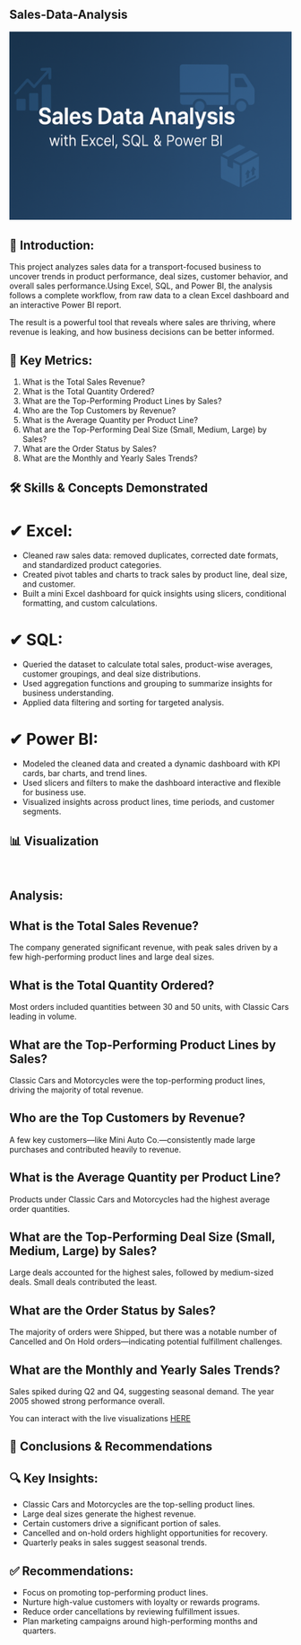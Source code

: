 ## Sales-Data-Analysis


![](https://github.com/JulieT-012/Sales-Data-Analysis/blob/main/Sales%20data%20analysis%20image.png)


## 🧩 Introduction:

This project analyzes sales data for a transport-focused business to uncover trends in product performance, deal sizes, customer behavior, and overall sales performance.Using Excel, SQL, and Power BI, the analysis follows a complete workflow, from raw data to a clean Excel dashboard and an interactive Power BI report. 

The result is a powerful tool that reveals where sales are thriving, where revenue is leaking, and how business decisions can be better informed.


## 📏 Key Metrics:

1. What is the Total Sales Revenue?
2. What is the Total Quantity Ordered?
3. What are the Top-Performing Product Lines by Sales?
4. Who are the Top Customers by Revenue?
5. What is the Average Quantity per Product Line?
6. What are the Top-Performing Deal Size (Small, Medium, Large) by Sales?
7. What are the Order Status by Sales?
8. What are the Monthly and Yearly Sales Trends?


## 🛠 Skills & Concepts Demonstrated

# ✔ Excel:
- Cleaned raw sales data: removed duplicates, corrected date formats, and standardized product categories.
- Created pivot tables and charts to track sales by product line, deal size, and customer.
- Built a mini Excel dashboard for quick insights using slicers, conditional formatting, and custom calculations.

# ✔ SQL:
- Queried the dataset to calculate total sales, product-wise averages, customer groupings, and deal size distributions.
- Used aggregation functions and grouping to summarize insights for business understanding.
- Applied data filtering and sorting for targeted analysis.

# ✔ Power BI:
- Modeled the cleaned data and created a dynamic dashboard with KPI cards, bar charts, and trend lines.
- Used slicers and filters to make the dashboard interactive and flexible for business use.
- Visualized insights across product lines, time periods, and customer segments.


 ## 📊 Visualization 

 ![]()
 
 
 
 
 
 
 
 ## Analysis:
 
## What is the Total Sales Revenue? 
The company generated significant revenue, with peak sales driven by a few high-performing product lines and large deal sizes.

## What is the Total Quantity Ordered?
Most orders included quantities between 30 and 50 units, with Classic Cars leading in volume.

## What are the Top-Performing Product Lines by Sales?
Classic Cars and Motorcycles were the top-performing product lines, driving the majority of total revenue.

## Who are the Top Customers by Revenue?
A few key customers—like Mini Auto Co.—consistently made large purchases and contributed heavily to revenue.

## What is the Average Quantity per Product Line?
Products under Classic Cars and Motorcycles had the highest average order quantities.

## What are the Top-Performing Deal Size (Small, Medium, Large) by Sales?
Large deals accounted for the highest sales, followed by medium-sized deals. Small deals contributed the least.

## What are the Order Status by Sales?
The majority of orders were Shipped, but there was a notable number of Cancelled and On Hold orders—indicating potential fulfillment challenges.

## What are the Monthly and Yearly Sales Trends?
Sales spiked during Q2 and Q4, suggesting seasonal demand. The year 2005 showed strong performance overall.

You can interact with the live visualizations [HERE]()


## 🧠 Conclusions & Recommendations

## 🔍 Key Insights:

- Classic Cars and Motorcycles are the top-selling product lines.
- Large deal sizes generate the highest revenue.
- Certain customers drive a significant portion of sales.
- Cancelled and on-hold orders highlight opportunities for recovery.
- Quarterly peaks in sales suggest seasonal trends.


## ✅ Recommendations:

- Focus on promoting top-performing product lines.
- Nurture high-value customers with loyalty or rewards programs.
- Reduce order cancellations by reviewing fulfillment issues.
- Plan marketing campaigns around high-performing months and quarters.


















